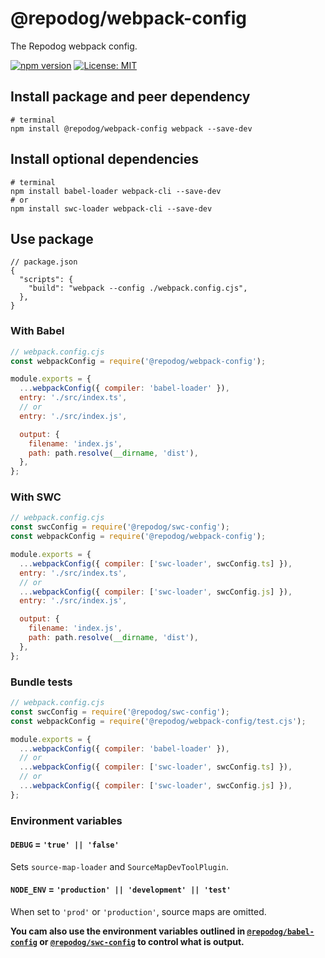 # @repodog/webpack-config

The Repodog webpack config.

[![npm version](https://badge.fury.io/js/%40repodog%2Fwebpack-config.svg)](https://badge.fury.io/js/%40repodog%2Fwebpack-config)
[![License: MIT](https://img.shields.io/badge/License-MIT-yellow.svg)](LICENSE)

## Install package and peer dependency

```shell
# terminal
npm install @repodog/webpack-config webpack --save-dev
```

## Install optional dependencies

```shell
# terminal
npm install babel-loader webpack-cli --save-dev
# or
npm install swc-loader webpack-cli --save-dev
```

## Use package

```jsonc
// package.json
{
  "scripts": {
    "build": "webpack --config ./webpack.config.cjs",
  },
}
```

### With Babel

```javascript
// webpack.config.cjs
const webpackConfig = require('@repodog/webpack-config');

module.exports = {
  ...webpackConfig({ compiler: 'babel-loader' }),
  entry: './src/index.ts',
  // or
  entry: './src/index.js',

  output: {
    filename: 'index.js',
    path: path.resolve(__dirname, 'dist'),
  },
};
```

### With SWC

```javascript
// webpack.config.cjs
const swcConfig = require('@repodog/swc-config');
const webpackConfig = require('@repodog/webpack-config');

module.exports = {
  ...webpackConfig({ compiler: ['swc-loader', swcConfig.ts] }),
  entry: './src/index.ts',
  // or
  ...webpackConfig({ compiler: ['swc-loader', swcConfig.js] }),
  entry: './src/index.js',

  output: {
    filename: 'index.js',
    path: path.resolve(__dirname, 'dist'),
  },
};
```

### Bundle tests

```javascript
// webpack.config.cjs
const swcConfig = require('@repodog/swc-config');
const webpackConfig = require('@repodog/webpack-config/test.cjs');

module.exports = {
  ...webpackConfig({ compiler: 'babel-loader' }),
  // or
  ...webpackConfig({ compiler: ['swc-loader', swcConfig.ts] }),
  // or
  ...webpackConfig({ compiler: ['swc-loader', swcConfig.js] }),
};
```

### Environment variables

#### `DEBUG` = `'true' || 'false'`

Sets `source-map-loader` and `SourceMapDevToolPlugin`.

#### `NODE_ENV` = `'production' || 'development' || 'test'`

When set to `'prod'` or `'production'`, source maps are omitted.

**You cam also use the environment variables outlined in [`@repodog/babel-config`](../babel-config/README.md#environment-variables) or [`@repodog/swc-config`](../swc-config/README.md#environment-variables) to control what is output.**
